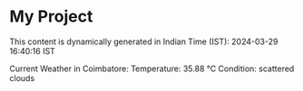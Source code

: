 # My Project

This content is dynamically generated in Indian Time (IST): 2024-03-29 16:40:16 IST


Current Weather in Coimbatore:
Temperature: 35.88 °C
Condition: scattered clouds

